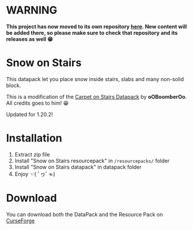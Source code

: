 # WARNING
**This project has now moved to its own repository [here](https://github.com/JimiIT92/SnowOnStairs). New content will be added there, so please make sure to check that repository and its releases as well 😁**

# Snow on Stairs
This datapack let you place snow inside stairs, slabs and many non-solid block.

This is a modification of the [Carpet on Stairs Datapack](https://github.com/oOBoomberOo/carpet_on_stairs) by **oOBoomberOo**. All credits goes to him! 😁

Updated for 1.20.2!

# Installation
1) Extract zip file
2) Install "Snow on Stairs resourcepack" in `/resourcepacks/` folder
3) Install "Snow on Stairs datapack" in datapack folder
4) Enjoy ☜( ﾟヮﾟ☜)

# Download

You can download both the DataPack and the Resource Pack on [CurseForge](https://www.curseforge.com/minecraft/customization/snow-on-stairs-datapack)
